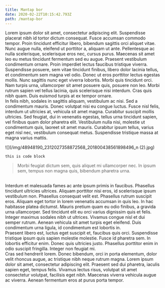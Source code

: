 ```yaml
---
title: Mantap bor
date: 2020-02-22T10:15:42.793Z
path: /mantap-bor
---
```

Lorem ipsum dolor sit amet, consectetur adipiscing elit. Suspendisse placerat nibh id tortor dictum consequat. Fusce accumsan commodo tempor. Proin tincidunt efficitur libero, bibendum sagittis orci aliquet vitae. Nunc augue nulla, eleifend ut porttitor a, aliquam ut ante. Pellentesque ac nulla scelerisque, scelerisque eros nec, cursus purus. Maecenas sit amet leo eu metus tincidunt fermentum sed eu augue. Praesent vestibulum condimentum ornare. Proin imperdiet lectus faucibus tristique viverra. Suspendisse posuere, sem vitae tincidunt finibus, libero dolor lacinia tellus, et condimentum sem magna vel odio. Donec ut eros porttitor lectus egestas mollis. Nunc sagittis nunc eget viverra lobortis. Morbi quis tincidunt orci. Nam turpis urna, ullamcorper sit amet posuere quis, posuere non leo. Morbi rutrum sapien vel tellus lacinia, quis scelerisque nisi interdum. Cras quis nibh quam. Duis euismod turpis at ex tempor ornare. <br/> In felis nibh, sodales in sagittis aliquam, vestibulum ac nisi. Sed a condimentum mauris. Donec volutpat nisi eu congue luctus. Fusce nisl felis, interdum ut ultricies at, vehicula sit amet magna. Curabitur suscipit mollis ultricies. Sed feugiat, dui in venenatis egestas, tellus urna tincidunt sapien, vel finibus quam dolor pharetra elit. Vestibulum nulla nisi, molestie ut condimentum quis, laoreet sit amet mauris. Curabitur ipsum tellus, varius eget nisl nec, vestibulum consequat metus. Suspendisse tristique massa at magna varius mattis. <br/>

![](/img/48948190_2312027358872568_201800438561898496_n (2).jpg)

`this is code block`

> Morbi feugiat dictum sem, quis aliquet mi ullamcorper nec. In ipsum sem, tempus non magna quis, bibendum pharetra urna. 

<br/> Interdum et malesuada fames ac ante ipsum primis in faucibus. Phasellus tincidunt ultricies ultrices. Aliquam porttitor nisi eros, id scelerisque ipsum vestibulum non. Phasellus consequat velit est. Phasellus rutrum suscipit eros. Aliquam eget tortor in lorem venenatis accumsan in quis leo. In hac habitasse platea dictumst. Mauris pretium quam eu odio finibus, a gravida urna ullamcorper. Sed tincidunt elit eu orci varius dignissim quis et felis. Integer maximus sodales nibh ut ultrices. Vivamus congue nisl et dui semper rutrum. Aenean vehicula sit amet turpis eget eleifend. Duis condimentum urna ligula, id condimentum est lobortis in. <br/> Praesent libero est, luctus eget suscipit et, faucibus quis orci. Suspendisse tristique ipsum quis sapien molestie molestie. Fusce id pharetra sem. In lobortis efficitur enim. Donec quis ultricies justo. Phasellus porttitor enim in odio suscipit fringilla. Integer non feugiat mi. <br> Cras sed hendrerit lorem. Donec bibendum, orci in porta elementum, dolor velit rhoncus augue, ac tristique nibh neque rutrum magna. Lorem ipsum dolor sit amet, consectetur adipiscing elit. Praesent sed dui pharetra, iaculis sapien eget, tempus felis. Vivamus lectus risus, volutpat sit amet consectetur volutpat, facilisis eget nibh. Maecenas viverra vehicula augue ac viverra. Aenean fermentum eros at purus porta tempor.
